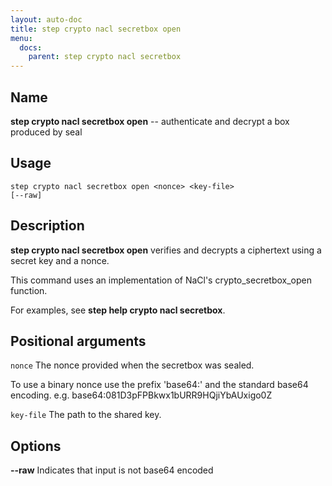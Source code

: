 ```yaml
---
layout: auto-doc
title: step crypto nacl secretbox open
menu:
  docs:
    parent: step crypto nacl secretbox
---
```


## Name
**step crypto nacl secretbox open** -- authenticate and decrypt a box produced by seal

## Usage

```raw
step crypto nacl secretbox open <nonce> <key-file>
[--raw]
```

## Description

**step crypto nacl secretbox open** verifies and decrypts a ciphertext using a
secret key and a nonce.

This command uses an implementation of NaCl's crypto_secretbox_open function.

For examples, see **step help crypto nacl secretbox**.

## Positional arguments

`nonce`
The nonce provided when the secretbox was sealed.

To use a binary nonce use the prefix 'base64:' and the standard base64
encoding. e.g. base64:081D3pFPBkwx1bURR9HQjiYbAUxigo0Z

`key-file`
The path to the shared key.

## Options


**--raw**
Indicates that input is not base64 encoded

